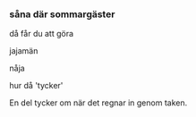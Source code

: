 ### såna där sommargäster

då får du att göra

jajamän

nåja

hur då 'tycker'

En del tycker om när det regnar in genom taken.


<!--stackedit_data:
eyJoaXN0b3J5IjpbLTE3ODA1NTY5MTcsMTk5ODcwOTQwMSwtOD
g1NTE2Mzc0XX0=
-->